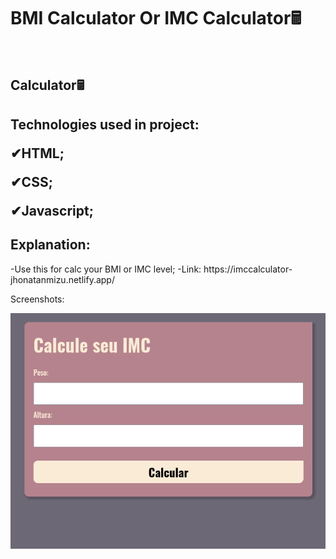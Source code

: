 <h1>BMI Calculator Or IMC Calculator🖩</h1> 
</br>
<h2>
Calculator🖩
<h2>


<span>Technologies used in project:<span>
<p>
✔HTML;

✔CSS;

✔Javascript;
</p>

<h2>Explanation:</h2>

<p>
-Use this for calc your BMI or IMC level;
-Link: https://imccalculator-jhonatanmizu.netlify.app/
</p>


<span>Screenshots:<span>

![](./.github/main.png)
